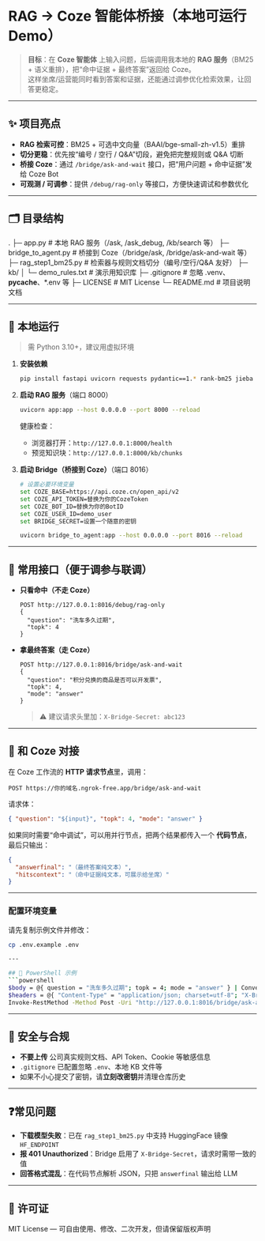 # RAG → Coze 智能体桥接（本地可运行 Demo）

> **目标**：在 **Coze 智能体** 上输入问题，后端调用我本地的 **RAG 服务**（BM25 + 语义重排），把“命中证据 + 最终答案”返回给 Coze。  
这样坐席/运营能同时看到答案和证据，还能通过调参优化检索效果，让回答更稳定。

---

## ✨ 项目亮点
- **RAG 检索可控**：BM25 + 可选中文向量（BAAI/bge-small-zh-v1.5）重排
- **切分更稳**：优先按“编号 / 空行 / Q&A”切段，避免把完整规则或 Q&A 切断
- **桥接 Coze**：通过 `/bridge/ask-and-wait` 接口，把“用户问题 + 命中证据”发给 Coze Bot
- **可观测 / 可调参**：提供 `/debug/rag-only` 等接口，方便快速调试和参数优化

---

## 🗂 目录结构
.
├─ app.py                # 本地 RAG 服务（/ask, /ask_debug, /kb/search 等）
├─ bridge_to_agent.py    # 桥接到 Coze（/bridge/ask, /bridge/ask-and-wait 等）
├─ rag_step1_bm25.py     # 检索器与规则文档切分（编号/空行/Q&A 友好）
├─ kb/
│  └─ demo_rules.txt     # 演示用知识库
├─ .gitignore            # 忽略 .venv、__pycache__、*.env 等
├─ LICENSE               # MIT License
└─ README.md             # 项目说明文档

---

## 🚀 本地运行
> 需 Python 3.10+，建议用虚拟环境

1. **安装依赖**
   ```bash
   pip install fastapi uvicorn requests pydantic==1.* rank-bm25 jieba sentence-transformers numpy
   ```

2. **启动 RAG 服务**（端口 8000）
   ```bash
   uvicorn app:app --host 0.0.0.0 --port 8000 --reload
   ```
   健康检查：
   - 浏览器打开：`http://127.0.0.1:8000/health`
   - 预览知识块：`http://127.0.0.1:8000/kb/chunks`

3. **启动 Bridge（桥接到 Coze）**（端口 8016）
   ```bash
   # 设置必要环境变量
   set COZE_BASE=https://api.coze.cn/open_api/v2
   set COZE_API_TOKEN=替换为你的CozeToken
   set COZE_BOT_ID=替换为你的BotID
   set COZE_USER_ID=demo_user
   set BRIDGE_SECRET=设置一个随意的密钥

   uvicorn bridge_to_agent:app --host 0.0.0.0 --port 8016 --reload
   ```

---

## 🔌 常用接口（便于调参与联调）
- **只看命中（不走 Coze）**
  ```
  POST http://127.0.0.1:8016/debug/rag-only
  {
    "question": "洗车多久过期",
    "topk": 4
  }
  ```

- **拿最终答案（走 Coze）**
  ```
  POST http://127.0.0.1:8016/bridge/ask-and-wait
  {
    "question": "积分兑换的商品是否可以开发票",
    "topk": 4,
    "mode": "answer"
  }
  ```
  > ⚠️ 建议请求头里加：`X-Bridge-Secret: abc123`

---

## 🌉 和 Coze 对接
在 Coze 工作流的 **HTTP 请求节点**里，调用：
```
POST https://你的域名.ngrok-free.app/bridge/ask-and-wait
```

请求体：
```json
{ "question": "${input}", "topk": 4, "mode": "answer" }
```

如果同时需要“命中调试”，可以用并行节点，把两个结果都传入一个 **代码节点**，最后只输出：
```json
{
  "answerfinal": "（最终答案纯文本）",
  "hitscontext": "（命中证据纯文本，可展示给坐席）"
}
```

---

### 配置环境变量

请先复制示例文件并修改：

```bash
cp .env.example .env

---

## 🧪 PowerShell 示例
```powershell
$body = @{ question = "洗车多久过期"; topk = 4; mode = "answer" } | ConvertTo-Json -Compress
$headers = @{ "Content-Type" = "application/json; charset=utf-8"; "X-Bridge-Secret" = "abc123" }
Invoke-RestMethod -Method Post -Uri "http://127.0.0.1:8016/bridge/ask-and-wait" -Headers $headers -Body $body
```

---

## 🔐 安全与合规
- **不要上传** 公司真实规则文档、API Token、Cookie 等敏感信息
- `.gitignore` 已配置忽略 `.env`、本地 KB 文件等
- 如果不小心提交了密钥，请**立刻改密钥**并清理仓库历史

---

## ❓常见问题
- **下载模型失败**：已在 `rag_step1_bm25.py` 中支持 HuggingFace 镜像 `HF_ENDPOINT`
- **报 401 Unauthorized**：Bridge 启用了 `X-Bridge-Secret`，请求时需带一致的值
- **回答格式混乱**：在代码节点解析 JSON，只把 `answerfinal` 输出给 LLM

---

## 📄 许可证
MIT License — 可自由使用、修改、二次开发，但请保留版权声明
